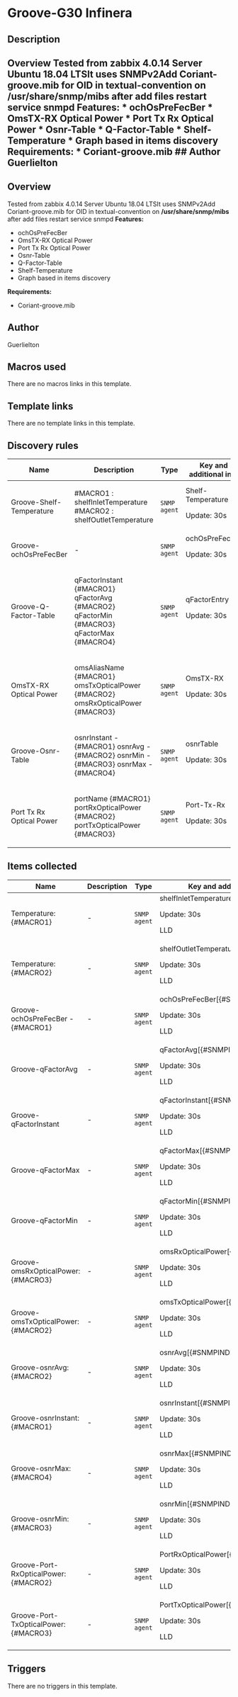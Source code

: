 # Groove-G30 Infinera

## Description

## Overview Tested from zabbix 4.0.14 Server Ubuntu 18.04 LTSIt uses SNMPv2Add Coriant-groove.mib for OID in textual-convention on **/usr/share/snmp/mibs** after add files restart service snmpd **Features:** * ochOsPreFecBer * OmsTX-RX Optical Power * Port Tx Rx Optical Power * Osnr-Table * Q-Factor-Table * Shelf-Temperature * Graph based in items discovery **Requirements:** * Coriant-groove.mib ## Author Guerlielton 

## Overview

Tested from zabbix 4.0.14 Server Ubuntu 18.04 LTSIt uses SNMPv2Add Coriant-groove.mib for OID in textual-convention on **/usr/share/snmp/mibs** after add files restart service snmpd **Features:** 
* ochOsPreFecBer
* OmsTX-RX Optical Power
* Port Tx Rx Optical Power
* Osnr-Table
* Q-Factor-Table
* Shelf-Temperature
* Graph based in items discovery


**Requirements:**
* Coriant-groove.mib




## Author

Guerlielton

## Macros used

There are no macros links in this template.

## Template links

There are no template links in this template.

## Discovery rules

|Name|Description|Type|Key and additional info|
|----|-----------|----|----|
|Groove-Shelf-Temperature|<p>#MACRO1 : shelfInletTemperature #MACRO2 : shelfOutletTemperature</p>|`SNMP agent`|Shelf-Temperature<p>Update: 30s</p>|
|Groove-ochOsPreFecBer|<p>-</p>|`SNMP agent`|ochOsPreFecBer<p>Update: 30s</p>|
|Groove-Q-Factor-Table|<p>qFactorInstant {#MACRO1} qFactorAvg {#MACRO2} qFactorMin {#MACRO3} qFactorMax {#MACRO4}</p>|`SNMP agent`|qFactorEntry<p>Update: 30s</p>|
|OmsTX-RX Optical Power|<p>omsAliasName {#MACRO1} omsTxOpticalPower {#MACRO2} omsRxOpticalPower {#MACRO3}</p>|`SNMP agent`|OmsTX-RX<p>Update: 30s</p>|
|Groove-Osnr-Table|<p>osnrInstant - {#MACRO1} osnrAvg - {#MACRO2} osnrMin - {#MACRO3} osnrMax - {#MACRO4}</p>|`SNMP agent`|osnrTable<p>Update: 30s</p>|
|Port Tx Rx Optical Power|<p>portName {#MACRO1} portRxOpticalPower {#MACRO2} portTxOpticalPower {#MACRO3}</p>|`SNMP agent`|Port-Tx-Rx<p>Update: 30s</p>|
## Items collected

|Name|Description|Type|Key and additional info|
|----|-----------|----|----|
|Temperature: {#MACRO1}|<p>-</p>|`SNMP agent`|shelfInletTemperature[{#SNMPINDEX}]<p>Update: 30s</p><p>LLD</p>|
|Temperature: {#MACRO2}|<p>-</p>|`SNMP agent`|shelfOutletTemperature[{#SNMPINDEX}]<p>Update: 30s</p><p>LLD</p>|
|Groove-ochOsPreFecBer - {#MACRO1}|<p>-</p>|`SNMP agent`|ochOsPreFecBer[{#SNMPINDEX}]<p>Update: 30s</p><p>LLD</p>|
|Groove-qFactorAvg|<p>-</p>|`SNMP agent`|qFactorAvg[{#SNMPINDEX}]<p>Update: 30s</p><p>LLD</p>|
|Groove-qFactorInstant|<p>-</p>|`SNMP agent`|qFactorInstant[{#SNMPINDEX}]<p>Update: 30s</p><p>LLD</p>|
|Groove-qFactorMax|<p>-</p>|`SNMP agent`|qFactorMax[{#SNMPINDEX}]<p>Update: 30s</p><p>LLD</p>|
|Groove-qFactorMin|<p>-</p>|`SNMP agent`|qFactorMin[{#SNMPINDEX}]<p>Update: 30s</p><p>LLD</p>|
|Groove-omsRxOpticalPower: {#MACRO3}|<p>-</p>|`SNMP agent`|omsRxOpticalPower[{#SNMPINDEX}]<p>Update: 30s</p><p>LLD</p>|
|Groove-omsTxOpticalPower: {#MACRO2}|<p>-</p>|`SNMP agent`|omsTxOpticalPower[{#SNMPINDEX}]<p>Update: 30s</p><p>LLD</p>|
|Groove-osnrAvg: {#MACRO2}|<p>-</p>|`SNMP agent`|osnrAvg[{#SNMPINDEX}]<p>Update: 30s</p><p>LLD</p>|
|Groove-osnrInstant: {#MACRO1}|<p>-</p>|`SNMP agent`|osnrInstant[{#SNMPINDEX}]<p>Update: 30s</p><p>LLD</p>|
|Groove-osnrMax: {#MACRO4}|<p>-</p>|`SNMP agent`|osnrMax[{#SNMPINDEX}]<p>Update: 30s</p><p>LLD</p>|
|Groove-osnrMin: {#MACRO3}|<p>-</p>|`SNMP agent`|osnrMin[{#SNMPINDEX}]<p>Update: 30s</p><p>LLD</p>|
|Groove-Port-RxOpticalPower: {#MACRO2}|<p>-</p>|`SNMP agent`|PortRxOpticalPower[{#SNMPINDEX}]<p>Update: 30s</p><p>LLD</p>|
|Groove-Port-TxOpticalPower: {#MACRO3}|<p>-</p>|`SNMP agent`|PortTxOpticalPower[{#SNMPINDEX}]<p>Update: 30s</p><p>LLD</p>|
## Triggers

There are no triggers in this template.

